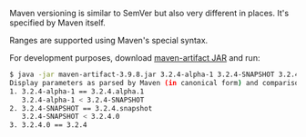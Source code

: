 Maven versioning is similar to SemVer but also very different in places.
It's specified by Maven itself.

Ranges are supported using Maven's special syntax.

For development purposes, download [maven-artifact JAR](https://repo1.maven.org/maven2/org/apache/maven/maven-artifact/3.9.8/maven-artifact-3.9.8.jar) and run:

```sh
$ java -jar maven-artifact-3.9.8.jar 3.2.4-alpha-1 3.2.4-SNAPSHOT 3.2.4.0
Display parameters as parsed by Maven (in canonical form) and comparison result:
1. 3.2.4-alpha-1 == 3.2.4.alpha.1
   3.2.4-alpha-1 < 3.2.4-SNAPSHOT
2. 3.2.4-SNAPSHOT == 3.2.4.snapshot
   3.2.4-SNAPSHOT < 3.2.4.0
3. 3.2.4.0 == 3.2.4
```

